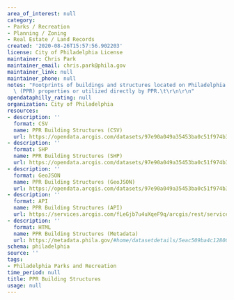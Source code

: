 ```yaml
---
area_of_interest: null
category:
- Parks / Recreation
- Planning / Zoning
- Real Estate / Land Records
created: '2020-08-26T15:57:56.902203'
license: City of Philadelphia License
maintainer: Chris Park
maintainer_email: chris.park@phila.gov
maintainer_link: null
maintainer_phone: null
notes: "Footprints of buildings and structures located on Philadelphia Parks and Recreation\
  \ (PPR) properties or utilized directly by PPR.\t\r\n\r\n"
opendataphilly_rating: null
organization: City of Philadelphia
resources:
- description: ''
  format: CSV
  name: PPR Building Structures (CSV)
  url: https://opendata.arcgis.com/datasets/97e90a049a35453ba0c51f974b3c77b4_0.csv
- description: ''
  format: SHP
  name: PPR Building Structures (SHP)
  url: https://opendata.arcgis.com/datasets/97e90a049a35453ba0c51f974b3c77b4_0.zip
- description: ''
  format: GeoJSON
  name: PPR Building Structures (GeoJSON)
  url: https://opendata.arcgis.com/datasets/97e90a049a35453ba0c51f974b3c77b4_0.geojson
- description: ''
  format: API
  name: PPR Building Structures (API)
  url: https://services.arcgis.com/fLeGjb7u4uXqeF9q/arcgis/rest/services/PPR_Buildings_Structures/FeatureServer/0/query?outFields=*&where=1%3D1
- description: ''
  format: HTML
  name: PPR Building Structures (Metadata)
  url: https://metadata.phila.gov/#home/datasetdetails/5eac509ba4c12800171d0cd5/representationdetails/5eac509ba4c12800171d0cd9/
schema: philadelphia
source: ''
tags:
- Philadelphia Parks and Recreation
time_period: null
title: PPR Building Structures
usage: null
---
```


